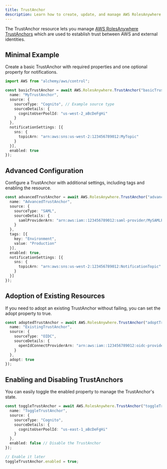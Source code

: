 ```yaml
---
title: TrustAnchor
description: Learn how to create, update, and manage AWS RolesAnywhere TrustAnchors using Alchemy Cloud Control.
---
```


The TrustAnchor resource lets you manage [AWS RolesAnywhere TrustAnchors](https://docs.aws.amazon.com/rolesanywhere/latest/userguide/) which are used to establish trust between AWS and external identities.

## Minimal Example

Create a basic TrustAnchor with required properties and one optional property for notifications.

```ts
import AWS from "alchemy/aws/control";

const basicTrustAnchor = await AWS.RolesAnywhere.TrustAnchor("basicTrustAnchor", {
  name: "MyTrustAnchor",
  source: {
    sourceType: "Cognito", // Example source type
    sourceDetails: {
      cognitoUserPoolId: "us-west-2_aBcDeFgHi"
    }
  },
  notificationSettings: [{
    sns: {
      topicArn: "arn:aws:sns:us-west-2:123456789012:MyTopic"
    }
  }],
  enabled: true
});
```

## Advanced Configuration

Configure a TrustAnchor with additional settings, including tags and enabling the resource.

```ts
const advancedTrustAnchor = await AWS.RolesAnywhere.TrustAnchor("advancedTrustAnchor", {
  name: "AdvancedTrustAnchor",
  source: {
    sourceType: "SAML",
    sourceDetails: {
      samlProviderArn: "arn:aws:iam::123456789012:saml-provider/MySAMLProvider"
    }
  },
  tags: [{
    key: "Environment",
    value: "Production"
  }],
  enabled: true,
  notificationSettings: [{
    sns: {
      topicArn: "arn:aws:sns:us-west-2:123456789012:NotificationTopic"
    }
  }]
});
```

## Adoption of Existing Resources

If you need to adopt an existing TrustAnchor without failing, you can set the adopt property to true.

```ts
const adoptedTrustAnchor = await AWS.RolesAnywhere.TrustAnchor("adoptTrustAnchor", {
  name: "ExistingTrustAnchor",
  source: {
    sourceType: "OIDC",
    sourceDetails: {
      openIdConnectProviderArn: "arn:aws:iam::123456789012:oidc-provider/my-oidc-provider"
    }
  },
  adopt: true
});
```

## Enabling and Disabling TrustAnchors

You can easily toggle the enabled property to manage the TrustAnchor's state.

```ts
const toggleTrustAnchor = await AWS.RolesAnywhere.TrustAnchor("toggleTrustAnchor", {
  name: "ToggleTrustAnchor",
  source: {
    sourceType: "Cognito",
    sourceDetails: {
      cognitoUserPoolId: "us-east-1_aBcDeFgHi"
    }
  },
  enabled: false // Disable the TrustAnchor
});

// Enable it later
toggleTrustAnchor.enabled = true;
```